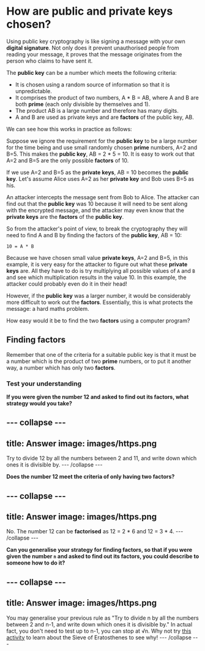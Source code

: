 # How are public and private keys chosen?

Using public key cryptography is like signing a message with your own __digital signature__. Not only does it prevent unauthorised people from reading your message, it proves that the message originates from the person who claims to have sent it.

The **public key** can be a number which meets the following criteria:

- It is chosen using a random source of information so that it is unpredictable.
- It comprises the product of two numbers, A * B = AB, where A and B are both **prime** (each only divisible by themselves and 1).
- The product AB is a large number and therefore has many digits.
- A and B are used as private keys and are **factors** of the public key, AB.

We can see how this works in practice as follows:

Suppose we ignore the requirement for the **public key** to be a large number for the time being and use small randomly chosen **prime** numbers, A=2 and B=5. This makes the **public key**, AB = 2 * 5 = 10. It is easy to work out that A=2 and B=5 are the only possible **factors** of 10.

If we use A=2 and B=5 as the **private keys**, AB = 10 becomes the **public key**. Let's assume Alice uses A=2 as her **private key** and Bob uses B=5 as his.

An attacker intercepts the message sent from Bob to Alice. The attacker can find out that the **public key** was 10 because it will need to be sent along with the encrypted message, and the attacker may even know that the **private keys** are the **factors** of the **public key**.

So from the attacker's point of view, to break the cryptography they will need to find A and B by finding the factors of the **public key**, AB = 10:

```
10 = A * B
```

Because we have chosen small value **private keys**, A=2 and B=5, in this example, it is very easy for the attacker to figure out what these **private keys** are. All they have to do is try multiplying all possible values of `A` and `B` and see which multiplication results in the value 10. In this example, the attacker could probably even do it in their head!

However, if the **public key** was a larger number, it would be considerably more difficult to work out the **factors**. Essentially, this is what protects the message: a hard maths problem.

How easy would it be to find the two **factors** using a computer program?

## Finding factors

Remember that one of the criteria for a suitable public key is that it must be a number which is the product of two **prime** numbers, or to put it another way, a number which has only two **factors**.

### Test your understanding

**If you were given the number 12 and asked to find out its factors, what strategy would you take?**

--- collapse ---
---
title: Answer
image: images/https.png
---

Try to divide 12 by all the numbers between 2 and 11, and write down which ones it is divisible by.
--- /collapse ---


**Does the number 12 meet the criteria of only having two factors?**

--- collapse ---
---
title: Answer
image: images/https.png
---

No. The number 12 can be **factorised** as 12 = 2 * 6 and 12 = 3 * 4.
--- /collapse ---


**Can you generalise your strategy for finding factors, so that if you were given the number `n` and asked to find out its factors, you could describe to someone how to do it?**

--- collapse ---
---
title: Answer
image: images/https.png
---

You may generalise your previous rule as "Try to divide n by all the numbers between 2 and n-1, and write down which ones it is divisible by." In actual fact, you don't need to test up to n-1, you can stop at √n. Why not try [this activity](https://nrich.maths.org/7520) to learn about the Sieve of Eratosthenes to see why!
--- /collapse ---
